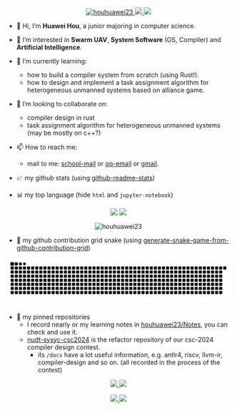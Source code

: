 <div style="width: 100%;" align="center">
    <a target="_blank" rel="noopener noreferrer" href="https://github.com/houhuawei23">
        <img src="https://img.shields.io/badge/@hhw-purple?logo=h&logoColor=white&style=for-the-badge" alt="houhuawei23">
    </a>
    <a target="_blank" rel="noopener noreferrer" href="https://github.com/houhuawei23?tab=followers">
        <img src="https://komarev.com/ghpvc/?username=houhuawei23&label=Guests&color=0e75b6&style=for-the-badge" />
    </a>
    <a target="_blank" rel="noopener noreferrer" href="https://github.com/houhuawei23">
        <img src="https://img.shields.io/badge/dynamic/json?color=orange&label=Follower&query=followers&suffix=x&url=https%3A%2F%2Fapi.github.com%2Fusers%2Fhouhuawei23&style=for-the-badge" />
    </a>
</div>

- 👋 Hi, I’m **Huawei Hou**, a junior majoring in computer science.
- 👀 I’m interested in **Swarm UAV**, **System Software** (OS, Compiler) and **Artificial Intelligence**.
- 🌱 I’m currently learning:
  - how to build a compiler system from scratch (using Rust!).
  - how to design and implement a task assignment algorithm for heterogeneous unmanned systems based on alliance game.
- 💞️ I’m looking to collaborate on:
  - compiler design in rust
  - task assignment algorithm for heterogeneous unmanned systems (may be mostly on c++?)
- 📫 How to reach me:

  - mail to me: <a href="mailto:houhuawei666@nudt.edu.cn">school-mail</a> or <a href="mailto:2589622350@qq.com">qq-email</a> or <a href="mailto:huaweihou86@gmial">gmail</a>.

- 📈 my github stats (using [github-readme-stats](https://github.com/anuraghazra/github-readme-stats))
- 📊 my top language (hide `html` and `jupyter-notebook`)

<p align="center" style="width: 100%;">
    <span style="width: 100%;">
      <img align="center" style="width: 50%;" src="https://github-readme-stats.vercel.app/api?username=houhuawei23&show_icons=true&count_private=true"/>
      <img align="center" style="width: 38%;" src="https://github-readme-stats.vercel.app/api/top-langs/?username=houhuawei23&layout=compact&hide=html,jupyter%20notebook"/>
    </span>
</p>

<p align="center" style="width: 100%;">
<img align="center" style="width:50%;" src="https://github-readme-streak-stats.herokuapp.com/?user=houhuawei23" alt="houhuawei23" />
</p>

- 🐍 my github contribution grid snake (using [generate-snake-game-from-github-contribution-grid](https://github.com/marketplace/actions/generate-snake-game-from-github-contribution-grid))

<p align="center" style="width: 100%;">
    <img align="center" style="width: 100%;" src="https://raw.githubusercontent.com/houhuawei23/houhuawei23/output/github-contribution-grid-snake.svg" alt="houhuawei23" />
</p>

- 📕 my pinned repositories
  - I record nearly or my learning notes in [houhuawei23/Notes](https://github.com/houhuawei23/Notes), you can check and use it.
  - [nudt-sysyc-csc2024](https://github.com/houhuawei23/nudt-sysyc-csc2024) is the refactor repository of our csc-2024 compiler design contest.
    - its `/docs` have a lot useful information, e.g. antlr4, riscv, llvm-ir, compiler-design and so on. (all recorded in the process of the contest)

<p align="center">
<a href="https://github.com/houhuawei23/Notes">
   <img style="width: 49%;" src="https://github-readme-stats.vercel.app/api/pin/?username=houhuawei23&repo=Notes&show_owner=true" />
</a>
<a href="https://github.com/DL-for-Hyperspectral-Imager/DL_HSI_swift_classify">
   <img style="width: 49%;" src="https://github-readme-stats.vercel.app/api/pin/?username=DL-for-Hyperspectral-Imager&repo=DL_HSI_swift_classify" />
</a>
</p>

<p align="center">
<a href="https://github.com/houhuawei23/nudt-sysyc-csc2024">
   <img style="width: 49%;" src="https://github-readme-stats.vercel.app/api/pin/?username=houhuawei23&repo=nudt-sysyc-csc2024" />
</a>
<a href="https://github.com/houhuawei23/nudt-sysy-compiler-csc2024-origin">
   <img style="width: 49%;" src="https://github-readme-stats.vercel.app/api/pin/?username=houhuawei23&repo=nudt-sysy-compiler-csc2024-origin" />
</a>
</p>

<!---
houhuawei23/houhuawei23 is a ✨ special ✨ repository because its `README.md` (this file) appears on your GitHub profile.
You can click the Preview link to take a look at your changes.
--->

<!--
[Dynamically generated stats for your github readmes](https://github.com/anuraghazra/github-readme-stats/)
[Awesome GitHub Profile READMEs](https://github.com/abhisheknaiidu/awesome-github-profile-readme)
 -->
